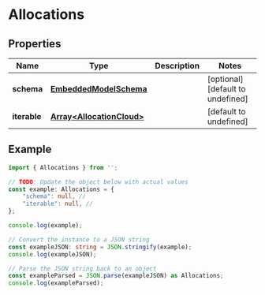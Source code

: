 
# Allocations


## Properties

Name | Type | Description | Notes
------------ | ------------- | ------------- | -------------
**schema** | [**EmbeddedModelSchema**](EmbeddedModelSchema) |  | [optional] [default to undefined]
**iterable** | [**Array&lt;AllocationCloud&gt;**](AllocationCloud) |  | [default to undefined]

## Example

```typescript
import { Allocations } from '';

// TODO: Update the object below with actual values
const example: Allocations = {
    "schema": null, // 
    "iterable": null, // 
};

console.log(example);

// Convert the instance to a JSON string
const exampleJSON: string = JSON.stringify(example);
console.log(exampleJSON);

// Parse the JSON string back to an object
const exampleParsed = JSON.parse(exampleJSON) as Allocations;
console.log(exampleParsed);
```




